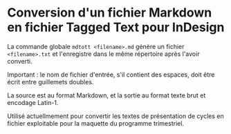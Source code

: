 # Conversion d'un fichier Markdown en fichier Tagged Text pour InDesign

La commande globale `mdtott <filename>.md` génère un fichier `<filename>.txt` et l'enregistre dans le même répertoire après l'avoir converti.

Important : le nom de fichier d'entrée, s'il contient des espaces, doit être écrit entre guillemets doubles.

La source est au format Markdown, et la sortie au format texte brut et encodage Latin-1.

Utilisé actuellmement pour convertir les textes de présentation de cycles en fichier exploitable pour la maquette du programme trimestriel.
